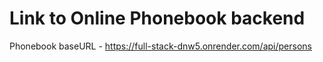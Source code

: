 # Link to Online Phonebook backend
Phonebook baseURL - https://full-stack-dnw5.onrender.com/api/persons

